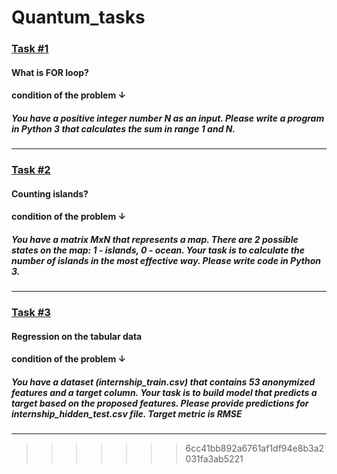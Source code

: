 # Quantum_tasks
### [Task #1](https://github.com/Zepocomo/Quantum_tasks/tree/main/1_task "1_task")
#### What is FOR loop?
#### **condition of the problem ↓**
##### You have a positive integer number N as an input. Please write a program in Python 3 that calculates the sum in range 1 and N.
-----------------------------------------------------------------------------------------------------------------
### [Task #2](https://github.com/Zepocomo/Quantum_tasks/tree/main/2_task "2_task")
#### Counting islands?
#### **condition of the problem ↓**
##### You have a matrix MxN that represents a map. There are 2 possible states on the map: 1 - islands, 0 - ocean. Your task is to calculate the number of islands in the most effective way. Please write code in Python 3.
-----------------------------------------------------------------------------------------------------------------
### [Task #3](https://github.com/Zepocomo/Quantum_tasks/tree/main/3_task "3_task")
#### Regression on the tabular data
#### **condition of the problem ↓**
##### You have a dataset (internship_train.csv) that contains 53 anonymized features and a target column. Your task is to build model that predicts a target based on the proposed features. Please provide predictions for internship_hidden_test.csv file. Target metric is RMSE
-----------------------------------------------------------------------------------------------------------------
>>>>>>> 6cc41bb892a6761af1df94e8b3a2031fa3ab5221

